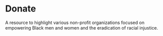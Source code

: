 # Donate
A resource to highlight various non-profit organizations focused on empowering Black men and women and the eradication of racial injustice.
